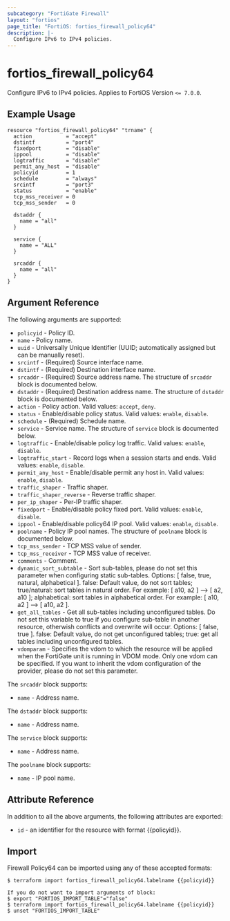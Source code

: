 ```yaml
---
subcategory: "FortiGate Firewall"
layout: "fortios"
page_title: "FortiOS: fortios_firewall_policy64"
description: |-
  Configure IPv6 to IPv4 policies.
---
```


# fortios_firewall_policy64
Configure IPv6 to IPv4 policies. Applies to FortiOS Version `<= 7.0.0`.

## Example Usage

```hcl
resource "fortios_firewall_policy64" "trname" {
  action           = "accept"
  dstintf          = "port4"
  fixedport        = "disable"
  ippool           = "disable"
  logtraffic       = "disable"
  permit_any_host  = "disable"
  policyid         = 1
  schedule         = "always"
  srcintf          = "port3"
  status           = "enable"
  tcp_mss_receiver = 0
  tcp_mss_sender   = 0

  dstaddr {
    name = "all"
  }

  service {
    name = "ALL"
  }

  srcaddr {
    name = "all"
  }
}
```

## Argument Reference

The following arguments are supported:

* `policyid` - Policy ID.
* `name` - Policy name.
* `uuid` - Universally Unique Identifier (UUID; automatically assigned but can be manually reset).
* `srcintf` - (Required) Source interface name.
* `dstintf` - (Required) Destination interface name.
* `srcaddr` - (Required) Source address name. The structure of `srcaddr` block is documented below.
* `dstaddr` - (Required) Destination address name. The structure of `dstaddr` block is documented below.
* `action` - Policy action. Valid values: `accept`, `deny`.
* `status` - Enable/disable policy status. Valid values: `enable`, `disable`.
* `schedule` - (Required) Schedule name.
* `service` - Service name. The structure of `service` block is documented below.
* `logtraffic` - Enable/disable policy log traffic. Valid values: `enable`, `disable`.
* `logtraffic_start` - Record logs when a session starts and ends. Valid values: `enable`, `disable`.
* `permit_any_host` - Enable/disable permit any host in. Valid values: `enable`, `disable`.
* `traffic_shaper` - Traffic shaper.
* `traffic_shaper_reverse` - Reverse traffic shaper.
* `per_ip_shaper` - Per-IP traffic shaper.
* `fixedport` - Enable/disable policy fixed port. Valid values: `enable`, `disable`.
* `ippool` - Enable/disable policy64 IP pool. Valid values: `enable`, `disable`.
* `poolname` - Policy IP pool names. The structure of `poolname` block is documented below.
* `tcp_mss_sender` - TCP MSS value of sender.
* `tcp_mss_receiver` - TCP MSS value of receiver.
* `comments` - Comment.
* `dynamic_sort_subtable` - Sort sub-tables, please do not set this parameter when configuring static sub-tables. Options: [ false, true, natural, alphabetical ]. false: Default value, do not sort tables; true/natural: sort tables in natural order. For example: [ a10, a2 ] --> [ a2, a10 ]; alphabetical: sort tables in alphabetical order. For example: [ a10, a2 ] --> [ a10, a2 ].
* `get_all_tables` - Get all sub-tables including unconfigured tables. Do not set this variable to true if you configure sub-table in another resource, otherwish conflicts and overwrite will occur. Options: [ false, true ]. false: Default value, do not get unconfigured tables; true: get all tables including unconfigured tables. 
* `vdomparam` - Specifies the vdom to which the resource will be applied when the FortiGate unit is running in VDOM mode. Only one vdom can be specified. If you want to inherit the vdom configuration of the provider, please do not set this parameter.

The `srcaddr` block supports:

* `name` - Address name.

The `dstaddr` block supports:

* `name` - Address name.

The `service` block supports:

* `name` - Address name.

The `poolname` block supports:

* `name` - IP pool name.


## Attribute Reference

In addition to all the above arguments, the following attributes are exported:
* `id` - an identifier for the resource with format {{policyid}}.

## Import

Firewall Policy64 can be imported using any of these accepted formats:
```
$ terraform import fortios_firewall_policy64.labelname {{policyid}}

If you do not want to import arguments of block:
$ export "FORTIOS_IMPORT_TABLE"="false"
$ terraform import fortios_firewall_policy64.labelname {{policyid}}
$ unset "FORTIOS_IMPORT_TABLE"
```
